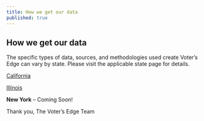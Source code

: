 ```yaml
---
title: How we get our data
published: true
---
```



## How we get our data

The specific types of data, sources, and methodologies used create Voter’s Edge can vary by state. Please visit the applicable state page for details.

[California](www.votersedge.org/ca/page/how-we-get-our-data)

[Illinois](www.votersedge.org/ca/page/how-we-get-our-data)

**New York** – Coming Soon!

Thank you,
The Voter’s Edge Team

